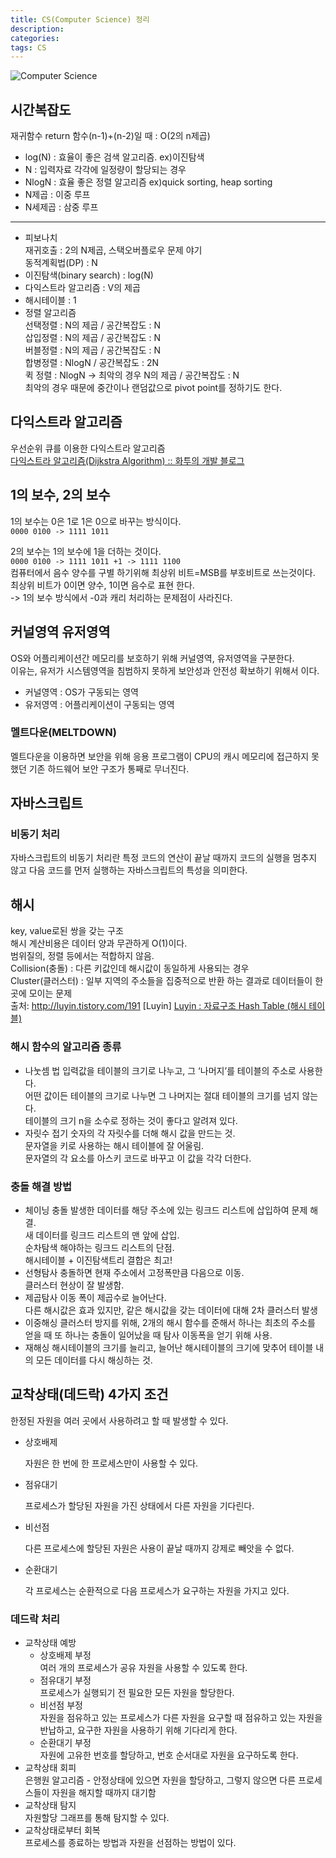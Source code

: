 ```yaml
---
title: CS(Computer Science) 정리
description: 
categories: 
tags: CS
---
```


![Computer Science](https://i.ytimg.com/vi/SzJ46YA_RaA/maxresdefault.jpg)

## 시간복잡도

재귀함수 return 함수(n-1)+(n-2)일 때 : O(2의 n제곱)

* log(N) : 효율이 좋은 검색 알고리즘. ex)이진탐색
* N : 입력자료 각각에 일정량이 할당되는 경우
* NlogN : 효율 좋은 정렬 알고리즘 ex)quick sorting, heap sorting
* N제곱 : 이중 루프
* N세제곱 : 삼중 루프

---

* 피보나치  
  재귀호출 : 2의 N제곱, 스택오버플로우 문제 야기  
  동적계획법(DP) : N  
* 이진탐색(binary search) : log(N)
* 다익스트라 알고리즘 : V의 제곱
* 해시테이블 : 1
* 정렬 알고리즘  
  선택정렬 : N의 제곱 / 공간복잡도 : N  
  삽입정렬 : N의 제곱 / 공간복잡도 : N  
  버블정렬 : N의 제곱 / 공간복잡도 : N  
  합병정렬 : NlogN / 공간복잡도 : 2N  
  퀵 정렬 : NlogN -> 최악의 경우 N의 제곱 / 공간복잡도 : N  
    최악의 경우 때문에 중간이나 랜덤값으로 pivot point를 정하기도 한다.

## 다익스트라 알고리즘

우선순위 큐를 이용한 다익스트라 알고리즘  
[다익스트라 알고리즘(Dijkstra Algorithm) :: 화투의 개발 블로그](http://hsp1116.tistory.com/42)

## 1의 보수, 2의 보수

1의 보수는 0은 1로 1은 0으로 바꾸는 방식이다.  
`0000 0100 -> 1111 1011`

2의 보수는 1의 보수에 1을 더하는 것이다.  
`0000 0100 -> 1111 1011 +1 -> 1111 1100`  
컴퓨터에서 음수 양수를 구별 하기위해 최상위 비트=MSB를 부호비트로 쓰는것이다.  
최상위 비트가 0이면 양수, 1이면 음수로 표현 한다.  
-> 1의 보수 방식에서 -0과 캐리 처리하는 문제점이 사라진다.  

## 커널영역 유저영역

OS와 어플리케이션간 메모리를 보호하기 위해 커널영역, 유저영역을 구분한다.  
이유는, 유저가 시스템영역을 침범하지 못하게 보안성과 안전성 확보하기 위해서 이다.  

* 커널영역 : OS가 구동되는 영역
* 유저영역 : 어플리케이션이 구동되는 영역

### 멜트다운(MELTDOWN)

멜트다운을 이용하면 보안을 위해 응용 프로그램이 CPU의 캐시 메모리에 접근하지 못했던 기존 하드웨어 보안 구조가 통째로 무너진다.

## 자바스크립트

### 비동기 처리

자바스크립트의 비동기 처리란 특정 코드의 연산이 끝날 때까지 코드의 실행을 멈추지 않고 다음 코드를 먼저 실행하는 자바스크립트의 특성을 의미한다.

## 해시

key, value로된 쌍을 갖는 구조  
해시 계산비용은 데이터 양과 무관하게 O(1)이다.  
범위질의, 정렬 등에서는 적합하지 않음.  
Collision(충돌) : 다른 키값인데 해시값이 동일하게 사용되는 경우  
Cluster(클러스터) : 일부 지역의 주소들을 집중적으로 반환 하는 결과로 데이터들이 한 곳에 모이는 문제  
출처: http://luyin.tistory.com/191 [Luyin]
[Luyin : 자료구조 Hash Table (해시 테이블)](http://luyin.tistory.com/191)

### 해시 함수의 알고리즘 종류

* 나눗셈 법
  입력값을 테이블의 크기로 나누고, 그 ‘나머지’를 테이블의 주소로 사용한다.  
  어떤 값이든 테이블의 크기로 나누면 그 나머지는 절대 테이블의 크기를 넘지 않는다.  
  테이블의 크기 n을 소수로 정하는 것이 좋다고 알려져 있다.
* 자릿수 접기
  숫자의 각 자릿수를 더해 해시 값을 만드는 것.  
  문자열을 키로 사용하는 해시 테이블에 잘 어울림.  
  문자열의 각 요소를 아스키 코드로 바꾸고 이 값을 각각 더한다.

### 충돌 해결 방법

* 체이닝
  충돌 발생한 데이터를 해당 주소에 있는 링크드 리스트에 삽입하여 문제 해결.  
  새 데이터를 링크드 리스트의 맨 앞에 삽입.  
  순차탐색 해야하는 링크드 리스트의 단점.  
  해시테이블 + 이진탐색트리 결합은 최고!
* 선형탐사
  충돌하면 현재 주소에서 고정폭만큼 다음으로 이동.  
  클러스터 현상이 잘 발생함.
* 제곱탐사
  이동 폭이 제곱수로 늘어난다.  
  다른 해시값은 효과 있지만, 같은 해시값을 갖는 데이터에 대해 2차 클러스터 발생
* 이중해싱
  클러스터 방지를 위해, 2개의 해시 함수를 준해서 하나는 최초의 주소를 얻을 때 또 하나는 충돌이 일어났을 때 탐사 이동폭을 얻기 위해 사용.
* 재해싱
  해시테이블의 크기를 늘리고, 늘어난 해시테이블의 크기에 맞추어 테이블 내의 모든 데이터를 다시 해싱하는 것.

## 교착상태(데드락) 4가지 조건

한정된 자원을 여러 곳에서 사용하려고 할 때 발생할 수 있다.

* 상호배제

  자원은 한 번에 한 프로세스만이 사용할 수 있다.
* 점유대기

  프로세스가 할당된 자원을 가진 상태에서 다른 자원을 기다린다.
* 비선점

  다른 프로세스에 할당된 자원은 사용이 끝날 때까지 강제로 빼앗을 수 없다.
* 순환대기

  각 프로세스는 순환적으로 다음 프로세스가 요구하는 자원을 가지고 있다.

### 데드락 처리

* 교착상태 예방
  * 상호배제 부정  
    여러 개의 프로세스가 공유 자원을 사용할 수 있도록 한다.
  * 점유대기 부정  
    프로세스가 실행되기 전 필요한 모든 자원을 할당한다.
  * 비선점 부정  
    자원을 점유하고 있는 프로세스가 다른 자원을 요구할 때 점유하고 있는 자원을 반납하고, 요구한 자원을 사용하기 위해 기다리게 한다.
  * 순환대기 부정  
    자원에 고유한 번호를 할당하고, 번호 순서대로 자원을 요구하도록 한다.
* 교착상태 회피  
  은행원 알고리즘 - 안정상태에 있으면 자원을 할당하고, 그렇지 않으면 다른 프로세스들이 자원을 해지할 때까지 대기함
* 교착상태 탐지  
  자원할당 그래프를 통해 탐지할 수 있다.
* 교착상태로부터 회복  
  프로세스를 종료하는 방법과 자원을 선점하는 방법이 있다.